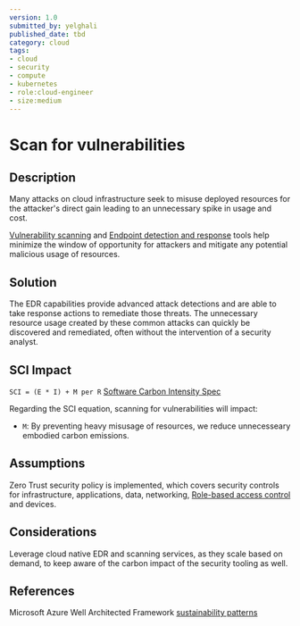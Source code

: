 ```yaml
---
version: 1.0
submitted_by: yelghali
published_date: tbd
category: cloud
tags: 
- cloud
- security
- compute
- kubernetes
- role:cloud-engineer
- size:medium
---
```


# Scan for vulnerabilities

## Description
Many attacks on cloud infrastructure seek to misuse deployed resources for the attacker's direct gain leading to an unnecessary spike in usage and cost. 

[Vulnerability scanning](https://en.wikipedia.org/wiki/Vulnerability_scanner) and [Endpoint detection and response](https://fr.wikipedia.org/wiki/Endpoint_detection_and_response) tools help minimize the window of opportunity for attackers and mitigate any potential malicious usage of resources.

## Solution
The EDR capabilities provide advanced attack detections and are able to take response actions to remediate those threats. The unnecessary resource usage created by these common attacks can quickly be discovered and remediated, often without the intervention of a security analyst.

## SCI Impact
`SCI = (E * I) + M per R`
[Software Carbon Intensity Spec](https://grnsft.org/sci)

Regarding the SCI equation, scanning for vulnerabilities will impact:

- `M`: By preventing heavy misusage of resources, we reduce unnecesseary embodied carbon emissions.

## Assumptions
Zero Trust security policy is implemented, which covers security controls for infrastructure, applications, data, networking, [Role-based access control](https://en.wikipedia.org/wiki/Role-based_access_control) and devices. 

## Considerations
Leverage cloud native EDR and scanning services, as they scale based on demand, to keep aware of the carbon impact of the security tooling as well.

## References
Microsoft Azure Well Architected Framework [sustainability patterns](https://learn.microsoft.com/en-us/azure/architecture/framework/sustainability/sustainability-security)
